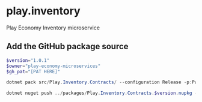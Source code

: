 # play.inventory
Play Economy Inventory microservice

## Add the GitHub package source
```powershell
$version="1.0.1"
$owner="play-economy-microservices"
$gh_pat="[PAT HERE]"

dotnet pack src/Play.Inventory.Contracts/ --configuration Release -p:PackageVersion=$version -p:RepositoryUrl=https://github.com/$owner/play.inventory -o ../packages

dotnet nuget push ../packages/Play.Inventory.Contracts.$version.nupkg --api-key $gh_pat --source "github"
```